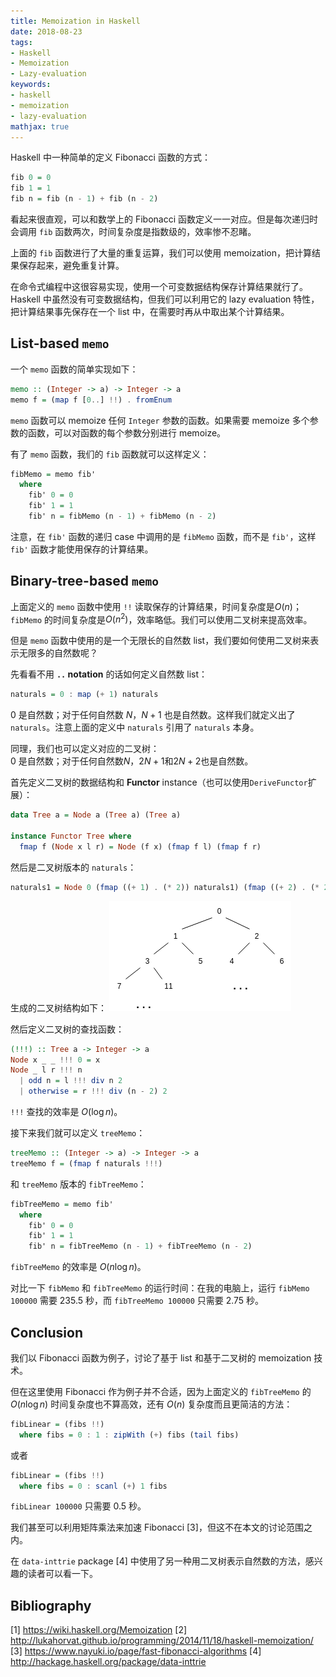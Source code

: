```yaml
---
title: Memoization in Haskell
date: 2018-08-23
tags:
- Haskell
- Memoization
- Lazy-evaluation
keywords:
- haskell
- memoization
- lazy-evaluation
mathjax: true
---
```


Haskell 中一种简单的定义 Fibonacci 函数的方式：

```haskell
fib 0 = 0
fib 1 = 1
fib n = fib (n - 1) + fib (n - 2)
```

看起来很直观，可以和数学上的 Fibonacci 函数定义一一对应。但是每次递归时会调用 `fib` 函数两次，时间复杂度是指数级的，效率惨不忍睹。  

上面的 `fib` 函数进行了大量的重复运算，我们可以使用 memoization，把计算结果保存起来，避免重复计算。  

<!-- more -->

在命令式编程中这很容易实现，使用一个可变数据结构保存计算结果就行了。Haskell 中虽然没有可变数据结构，但我们可以利用它的 lazy evaluation 特性，把计算结果事先保存在一个 list 中，在需要时再从中取出某个计算结果。

## List-based `memo`

一个 `memo` 函数的简单实现如下：

```haskell
memo :: (Integer -> a) -> Integer -> a
memo f = (map f [0..] !!) . fromEnum
```

`memo` 函数可以 memoize 任何 `Integer` 参数的函数。如果需要 memoize 多个参数的函数，可以对函数的每个参数分别进行 memoize。

有了 `memo` 函数，我们的 `fib` 函数就可以这样定义：

```haskell
fibMemo = memo fib'
  where
    fib' 0 = 0
    fib' 1 = 1
    fib' n = fibMemo (n - 1) + fibMemo (n - 2)
```

注意，在 `fib'` 函数的递归 case 中调用的是 `fibMemo` 函数，而不是 `fib'`，这样 `fib'` 函数才能使用保存的计算结果。

## Binary-tree-based `memo`

上面定义的 `memo` 函数中使用 `!!` 读取保存的计算结果，时间复杂度是$O(n)$；`fibMemo` 的时间复杂度是$O(n^2)$，效率略低。我们可以使用二叉树来提高效率。

但是 `memo` 函数中使用的是一个无限长的自然数 list，我们要如何使用二叉树来表示无限多的自然数呢？

先看看不用 **`..` notation** 的话如何定义自然数 list：

```haskell
naturals = 0 : map (+ 1) naturals
```

$0$ 是自然数；对于任何自然数 $N$，$N+1$ 也是自然数。这样我们就定义出了 `naturals`。注意上面的定义中 `naturals` 引用了 `naturals` 本身。

同理，我们也可以定义对应的二叉树：  
$0$ 是自然数；对于任何自然数$N$，$2N+1$和$2N+2$也是自然数。  

首先定义二叉树的数据结构和 **Functor** instance（也可以使用`DeriveFunctor`扩展）：

```haskell
data Tree a = Node a (Tree a) (Tree a)

instance Functor Tree where
  fmap f (Node x l r) = Node (f x) (fmap f l) (fmap f r)
```

然后是二叉树版本的 `naturals`：

```haskell
naturals1 = Node 0 (fmap ((+ 1) . (* 2)) naturals1) (fmap ((+ 2) . (* 2)) naturals1)
```

生成的二叉树结构如下：
![](/images/natural_tree.png)

然后定义二叉树的查找函数：

```haskell
(!!!) :: Tree a -> Integer -> a
Node x _ _ !!! 0 = x
Node _ l r !!! n
  | odd n = l !!! div n 2
  | otherwise = r !!! div (n - 2) 2
```

`!!!` 查找的效率是 $O(\log n)$。

接下来我们就可以定义 `treeMemo`：

```haskell
treeMemo :: (Integer -> a) -> Integer -> a
treeMemo f = (fmap f naturals !!!)
```

和 `treeMemo` 版本的 `fibTreeMemo`：

```haskell
fibTreeMemo = memo fib'
  where
    fib' 0 = 0
    fib' 1 = 1
    fib' n = fibTreeMemo (n - 1) + fibTreeMemo (n - 2)
```

`fibTreeMemo` 的效率是 $O(n \log n)$。

对比一下 `fibMemo` 和 `fibTreeMemo` 的运行时间：在我的电脑上，运行 `fibMemo 100000` 需要 235.5 秒，而 `fibTreeMemo 100000` 只需要 2.75 秒。

## Conclusion

我们以 Fibonacci 函数为例子，讨论了基于 list 和基于二叉树的 memoization 技术。

但在这里使用 Fibonacci 作为例子并不合适，因为上面定义的 `fibTreeMemo` 的 $O(n \log n)$ 时间复杂度也不算高效，还有 $O(n)$ 复杂度而且更简洁的方法：

```haskell
fibLinear = (fibs !!)
  where fibs = 0 : 1 : zipWith (+) fibs (tail fibs)
```

或者

```haskell
fibLinear = (fibs !!)
  where fibs = 0 : scanl (+) 1 fibs
```

`fibLinear 100000` 只需要 0.5 秒。

我们甚至可以利用矩阵乘法来加速 Fibonacci [3]，但这不在本文的讨论范围之内。

在 `data-inttrie` package [4] 中使用了另一种用二叉树表示自然数的方法，感兴趣的读者可以看一下。

## Bibliography

[1] https://wiki.haskell.org/Memoization
[2] http://lukahorvat.github.io/programming/2014/11/18/haskell-memoization/
[3] https://www.nayuki.io/page/fast-fibonacci-algorithms
[4] http://hackage.haskell.org/package/data-inttrie